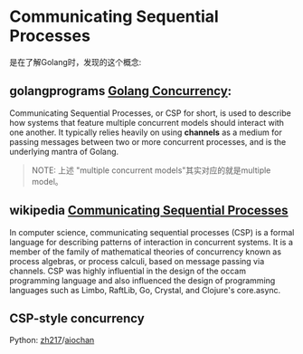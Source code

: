 # Communicating Sequential Processes

是在了解Golang时，发现的这个概念:

## golangprograms [Golang Concurrency](https://www.golangprograms.com/go-language/concurrency.html):

Communicating Sequential Processes, or CSP for short, is used to describe how systems that feature multiple concurrent models should interact with one another. It typically relies heavily on using **channels** as a medium for passing messages between two or more concurrent processes, and is the underlying mantra of Golang.

> NOTE: 上述 "multiple concurrent models"其实对应的就是multiple model。

## wikipedia [Communicating Sequential Processes](https://en.wikipedia.org/wiki/Communicating_sequential_processes)

In computer science, communicating sequential processes (CSP) is a formal language for describing patterns of interaction in concurrent systems. It is a member of the family of mathematical theories of concurrency known as process algebras, or process calculi, based on message passing via channels. CSP was highly influential in the design of the occam programming language and also influenced the design of programming languages such as Limbo, RaftLib, Go, Crystal, and Clojure's core.async.





## CSP-style concurrency

Python: [zh217](https://github.com/zh217)/[aiochan](https://github.com/zh217/aiochan)